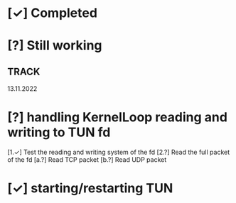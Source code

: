 # [✓] Completed
# [?] Still working

## TRACK
13.11.2022
# [?] handling KernelLoop reading and writing to TUN fd
[1.✓] Test the reading and writing system of the fd
[2.?] Read the full packet of the fd
    [a.?] Read TCP packet
    [b.?] Read UDP packet

# [✓] starting/restarting TUN 
  

